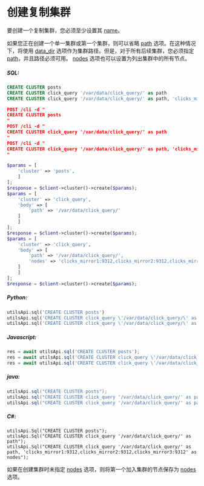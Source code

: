 # 创建复制集群

<!-- example creating a replication cluster 1 -->
要创建一个复制集群，您必须至少设置其 [name](../../Creating_a_cluster/Setting_up_replication/Setting_up_replication.md#name)。

如果您正在创建一个单一集群或第一个集群，则可以省略 [path](../../Creating_a_cluster/Setting_up_replication/Setting_up_replication.md#path) 选项。在这种情况下，将使用 [data_dir](../../Server_settings/Searchd.md#data_dir) 选项作为集群路径。但是，对于所有后续集群，您必须指定 [path](../../Creating_a_cluster/Setting_up_replication/Setting_up_replication.md#path)，并且路径必须可用。 [nodes](../../Creating_a_cluster/Setting_up_replication/Setting_up_replication.md#nodes) 选项也可以设置为列出集群中的所有节点。


<!-- intro -->
##### SQL:

<!-- request SQL -->

```sql
CREATE CLUSTER posts
CREATE CLUSTER click_query '/var/data/click_query/' as path
CREATE CLUSTER click_query '/var/data/click_query/' as path, 'clicks_mirror1:9312,clicks_mirror2:9312,clicks_mirror3:9312' as nodes
```

<!-- request JSON -->

```json
POST /cli -d "
CREATE CLUSTER posts
"
POST /cli -d "
CREATE CLUSTER click_query '/var/data/click_query/' as path
"
POST /cli -d "
CREATE CLUSTER click_query '/var/data/click_query/' as path, 'clicks_mirror1:9312,clicks_mirror2:9312,clicks_mirror3:9312' as nodes
"
```

<!-- request PHP -->

```php
$params = [
    'cluster' => 'posts',
    ]
];
$response = $client->cluster()->create($params);
$params = [
    'cluster' => 'click_query',
    'body' => [
        'path' => '/var/data/click_query/'
    ]    
    ]
];
$response = $client->cluster()->create($params);
$params = [
    'cluster' => 'click_query',
    'body' => [
        'path' => '/var/data/click_query/',
        'nodes' => 'clicks_mirror1:9312,clicks_mirror2:9312,clicks_mirror3:9312'
    ]    
    ]
];
$response = $client->cluster()->create($params);
```
<!-- intro -->
##### Python:

<!-- request Python -->

```python
utilsApi.sql('CREATE CLUSTER posts')
utilsApi.sql('CREATE CLUSTER click_query \'/var/data/click_query/\' as path')
utilsApi.sql('CREATE CLUSTER click_query \'/var/data/click_query/\' as path, \'clicks_mirror1:9312,clicks_mirror2:9312,clicks_mirror3:9312\' as nodes')

```

<!-- intro -->
##### Javascript:

<!-- request javascript -->

```javascript
res = await utilsApi.sql('CREATE CLUSTER posts');
res = await utilsApi.sql('CREATE CLUSTER click_query \'/var/data/click_query/\' as path');
res = await utilsApi.sql('CREATE CLUSTER click_query \'/var/data/click_query/\' as path, \'clicks_mirror1:9312,clicks_mirror2:9312,clicks_mirror3:9312\' as nodes');
```

<!-- intro -->
##### java:

<!-- request Java -->

```java
utilsApi.sql("CREATE CLUSTER posts");
utilsApi.sql("CREATE CLUSTER click_query '/var/data/click_query/' as path");
utilsApi.sql("CREATE CLUSTER click_query '/var/data/click_query/' as path, 'clicks_mirror1:9312,clicks_mirror2:9312,clicks_mirror3:9312' as nodes");
```

<!-- intro -->
##### C#:

<!-- request C# -->

```clike
utilsApi.Sql("CREATE CLUSTER posts");
utilsApi.Sql("CREATE CLUSTER click_query '/var/data/click_query/' as path");
utilsApi.Sql("CREATE CLUSTER click_query '/var/data/click_query/' as path, 'clicks_mirror1:9312,clicks_mirror2:9312,clicks_mirror3:9312' as nodes");
```
<!-- end -->

如果在创建集群时未指定 [nodes](../../Creating_a_cluster/Setting_up_replication/Setting_up_replication.md#nodes) 选项，则将第一个加入集群的节点保存为 [nodes](../../Creating_a_cluster/Setting_up_replication/Setting_up_replication.md#nodes) 选项。

<!-- proofread -->

